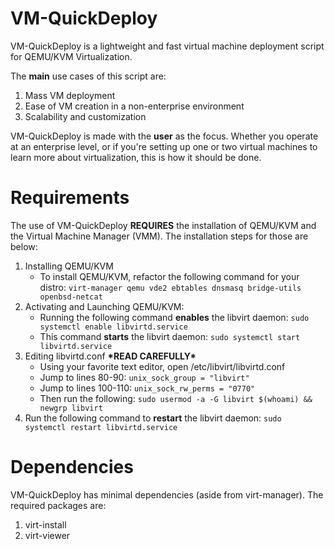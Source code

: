
# VM-QuickDeploy
VM-QuickDeploy is a lightweight and fast virtual machine deployment script for QEMU/KVM Virtualization.

The <b>main</b> use cases of this script are:

 1. Mass VM deployment
 2. Ease of VM creation in a non-enterprise environment
 3. Scalability and customization
 
 VM-QuickDeploy is made with the <b>user</b> as the focus. Whether you operate at an enterprise level, or if you're setting up one or two virtual machines to learn more about virtualization, this is how it should be done.
 
# Requirements
The use of VM-QuickDeploy <b>REQUIRES</b> the installation of QEMU/KVM and the Virtual Machine Manager (VMM). The installation steps for those are below:

 1. Installing QEMU/KVM
	 - To install QEMU/KVM, refactor the following command for your distro: ``virt-manager qemu vde2 ebtables dnsmasq bridge-utils openbsd-netcat``
2.  Activating and Launching QEMU/KVM:
	- Running the following command <b>enables</b> the libvirt daemon: ``sudo systemctl enable libvirtd.service``
	- This command <b>starts</b> the libvirt daemon: ``sudo systemctl start libvirtd.service``
3. Editing libvirtd.conf <b>\*READ CAREFULLY\*</b>
	- Using your favorite text editor, open /etc/libvirt/libvirtd.conf
	- Jump to lines 80-90: ``unix_sock_group = "libvirt"``
	- Jump to lines 100-110: ``unix_sock_rw_perms = "0770"``
	- Then run the following: ``sudo usermod -a -G libvirt $(whoami) && newgrp libvirt``
4. Run the following command to <b>restart</b> the libvirt daemon: ``sudo systemctl restart libvirtd.service``
# Dependencies
VM-QuickDeploy has minimal dependencies (aside from virt-manager). The required packages are:

 1. virt-install
 2. virt-viewer

